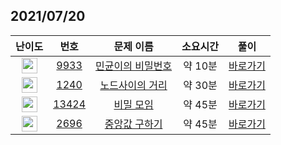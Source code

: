 ## 2021/07/20
| 난이도 | 번호 | 문제 이름 | 소요시간 | 풀이 
|:------:|:----:|:---------:|:------:|:------:|
| <img height="25px" width="25px" src="https://static.solved.ac/tier_small/5.svg"/> | [9933](https://www.acmicpc.net/problem/9933) | [민균이의 비밀번호](https://www.acmicpc.net/problem/9933) | 약 10분 | [바로가기](https://github.com/MinsangKong/DailyProblem/blob/main/07-20/1-1.py)| 
| <img height="25px" width="25px" src="https://static.solved.ac/tier_small/11.svg"/> | [1240](https://www.acmicpc.net/problem/1240) | [노드사이의 거리](https://www.acmicpc.net/problem/1240) | 약 30분 | [바로가기](https://github.com/MinsangKong/DailyProblem/blob/main/07-20/2-2.py)|
| <img height="25px" width="25px" src="https://static.solved.ac/tier_small/12.svg"/> | [13424](https://www.acmicpc.net/problem/13424) | [비밀 모임](https://www.acmicpc.net/problem/13424) | 약 45분 | [바로가기](https://github.com/MinsangKong/DailyProblem/blob/main/07-20/3-1.py)| 
| <img height="25px" width="25px" src="https://static.solved.ac/tier_small/14.svg"/> | [2696](https://www.acmicpc.net/problem/2696) | [중앙값 구하기](https://www.acmicpc.net/problem/2696) | 약 45분 | [바로가기](https://github.com/MinsangKong/DailyProblem/blob/main/07-20/4-1.py)|